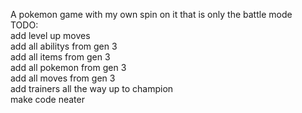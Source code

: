 A pokemon game with my own spin on it that is only the battle mode\
TODO:\
add level up moves\
add all abilitys from gen 3\
add all items from gen 3\
add all pokemon from gen 3\
add all moves from gen 3\
add trainers all the way up to champion\
make code neater
